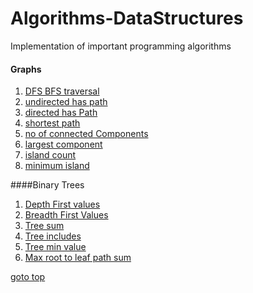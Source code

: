# Algorithms-DataStructures
Implementation of important programming algorithms

#### Graphs
1. [DFS BFS traversal](https://github.com/mohd-muzamil/Algorithms-DataStructures/blob/main/graphs/DFS_BFS_traversal.js)
1. [undirected has path](https://github.com/mohd-muzamil/Algorithms-DataStructures/blob/main/graphs/UndirectedPath.js)
1. [directed has Path](https://github.com/mohd-muzamil/Algorithms-DataStructures/blob/main/graphs/HasPath.js)
1. [shortest path](https://github.com/mohd-muzamil/Algorithms-DataStructures/blob/main/graphs/ShortestPath.js)
1. [no of connected Components](https://github.com/mohd-muzamil/Algorithms-DataStructures/blob/main/graphs/ConnectedComponents.js)
1. [largest component](https://github.com/mohd-muzamil/Algorithms-DataStructures/blob/main/graphs/LargestComponent.js)
1. [island count](https://github.com/mohd-muzamil/Algorithms-DataStructures/blob/main/graphs/IslandCount.js)
1. [minimum island](https://github.com/mohd-muzamil/Algorithms-DataStructures/blob/main/graphs/MinimumIsland.js)

####Binary Trees
1. [Depth First values](https://github.com/mohd-muzamil/Algorithms-DataStructures/blob/main/BinaryTree/1.DepthFirstValues.js)
1. [Breadth First Values](https://github.com/mohd-muzamil/Algorithms-DataStructures/blob/main/BinaryTree/2.BreadthFirstValues.js)
1. [Tree sum](https://github.com/mohd-muzamil/Algorithms-DataStructures/blob/main/BinaryTree/3.TreeSum.js)
1. [Tree includes](https://github.com/mohd-muzamil/Algorithms-DataStructures/blob/main/BinaryTree/4.TreeIncludes.js)
1. [Tree min value](https://github.com/mohd-muzamil/Algorithms-DataStructures/blob/main/BinaryTree/5.TreeMinValue.js)
1. [Max root to leaf path sum](https://github.com/mohd-muzamil/Algorithms-DataStructures/blob/main/BinaryTree/6.MaxRootToLeafPathSum.js)


[goto top](https://github.com/mohd-muzamil/Algorithms-DataStructures/blob/main/README.md#TOP)
